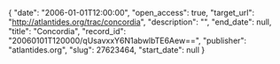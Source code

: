 {
  "date": "2006-01-01T12:00:00", 
  "open_access": true, 
  "target_url": "http://atlantides.org/trac/concordia", 
  "description": "", 
  "end_date": null, 
  "title": "Concordia", 
  "record_id": "20060101T120000/qUsavxxY6N1abwlbTE6Aew==", 
  "publisher": "atlantides.org", 
  "slug": 27623464, 
  "start_date": null
}

